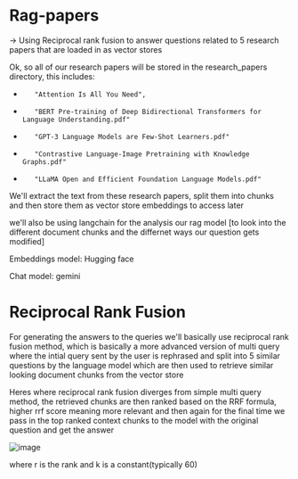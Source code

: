 # Rag-papers

-> Using Reciprocal rank fusion to answer questions related to 5 research papers that are loaded in as vector stores

Ok, so all of our research papers will be stored in the research_papers directory, this includes:
*        "Attention Is All You Need",
*        "BERT Pre-training of Deep Bidirectional Transformers for Language Understanding.pdf"
*        "GPT-3 Language Models are Few-Shot Learners.pdf"
*        "Contrastive Language-Image Pretraining with Knowledge Graphs.pdf"
*        "LLaMA Open and Efficient Foundation Language Models.pdf"

We'll extract the text from these research papers, split them into chunks and then store them as vector store embeddings to access later

we'll also be using langchain for the analysis our rag model [to look into the different document chunks and the differnet ways our question gets modified]

Embeddings model: Hugging face

Chat model: gemini

# Reciprocal Rank Fusion
For generating the answers to the queries we'll basically use reciprocal rank fusion method, which is basically a more advanced version of multi query where the intial query sent by the user is rephrased and split into 5 similar questions by the language model which are then used to retrieve similar looking document chunks from the vector store

Heres where reciprocal rank fusion diverges from simple multi query method, the retrieved chunks are then ranked based on the RRF formula, higher rrf score meaning more relevant and then again for the final time we pass in the top ranked context chunks to the model with the original question and get the answer

![image](https://github.com/user-attachments/assets/a73e9c7a-5fae-4b30-aa4c-6bda1e120a9b)

where r is the rank and k is a constant(typically 60)
